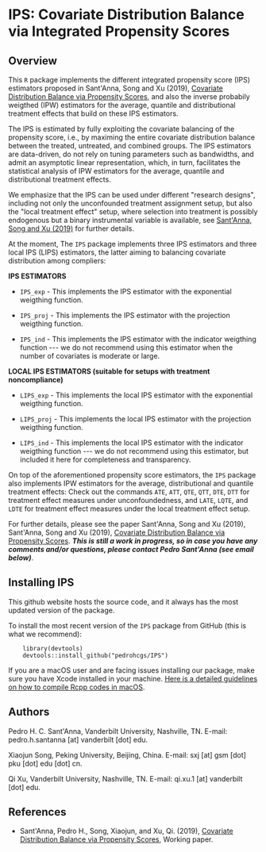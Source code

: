 # IPS: Covariate Distribution Balance via Integrated Propensity Scores

## Overview 


This `R` package implements the different integrated propensity score (IPS) estimators proposed in Sant'Anna, Song and Xu (2019), [Covariate Distribution Balance via Propensity Scores](https://papers.ssrn.com/sol3/papers.cfm?abstract_id=3258551), and also the inverse probabily weigthed (IPW) estimators for the average, quantile and distributional treatment effects that build on these IPS estimators.

The IPS is estimated by fully exploiting the covariate balancing of the propensity score, i.e., by maximing the entire covariate distribution balance between the treated, untreated, and combined groups. The IPS estimators are data-driven, do not rely on tuning parameters such as bandwidths, and admit an asymptotic linear representation, which, in turn, facilitates the statistical analysis of IPW estimators for the average, quantile and distributional treatment effects.

We emphasize that the IPS can be used under different "research designs", including not only the unconfounded treatment assignment setup, but also the "local treatment effect" setup, where selection into treatment is possibly endogenous but a binary instrumental variable is available, see [Sant'Anna, Song and Xu (2019)](https://papers.ssrn.com/sol3/papers.cfm?abstract_id=3258551) for further details.


At the moment, The `IPS` package implements three IPS estimators and three local IPS (LIPS) estimators, the latter aiming to balancing covariate distribution among compliers: 

**IPS ESTIMATORS**
        
* `IPS_exp` - This implements the IPS estimator with the exponential weigthing function.

* `IPS_proj` - This implements the IPS estimator with the projection weigthing function.

* `IPS_ind` - This implements the IPS estimator with the indicator weigthing function --- we do not recommend using this estimator when the number of covariates is moderate or large.

**LOCAL IPS ESTIMATORS (suitable for setups with treatment noncompliance)**

      
* `LIPS_exp` - This implements the local IPS estimator with the exponential weigthing function.

* `LIPS_proj` - This implements the local IPS estimator with the projection weigthing function.

* `LIPS_ind` - This implements the local IPS estimator with the indicator weigthing function --- we do not recommend using this estimator, but included it here for completeness and transparency.


On top of the aforementioned propensity score estimators, the `IPS` package also implements IPW estimators for the average, distributional and quantile treatment effects: Check out the commands `ATE`, `ATT`, `QTE`, `QTT`, `DTE`, `DTT` for treatment effect measures under unconfoundedness, and `LATE`, `LQTE`, and `LDTE` for treatment effect measures under the local treatment effect setup.


For further details, please see the paper Sant'Anna, Song and Xu (2019), Sant'Anna, Song and Xu (2019), [Covariate Distribution Balance via Propensity Scores](https://papers.ssrn.com/sol3/papers.cfm?abstract_id=3258551). ***This is still a work in progress, so in case you have any comments and/or questions, please contact Pedro Sant'Anna (see email below)***.

## Installing IPS
This github website hosts the source code, and it always has the most updated version of the package.

To install the most recent version of the `IPS` package from GitHub (this is what we recommend):

        library(devtools)
        devtools::install_github("pedrohcgs/IPS")

 If you are a macOS user and are facing issues installing our package, make sure you have Xcode installed in your machine. [Here is a detailed guidelines on how to compile Rcpp codes in macOS](https://thecoatlessprofessor.com/programming/cpp/r-compiler-tools-for-rcpp-on-macos/).
## Authors 

Pedro H. C. Sant'Anna, Vanderbilt University, Nashville, TN. E-mail: pedro.h.santanna [at] vanderbilt [dot] edu.

Xiaojun Song, Peking University, Beijing, China. E-mail: sxj [at] gsm [dot] pku [dot] edu [dot] cn.

Qi Xu, Vanderbilt University, Nashville, TN. E-mail: qi.xu.1 [at] vanderbilt [dot] edu.


## References

* Sant'Anna, Pedro H., Song, Xiaojun, and Xu, Qi. (2019), [Covariate Distribution Balance via Propensity Scores](https://papers.ssrn.com/sol3/papers.cfm?abstract_id=3258551), Working paper.

